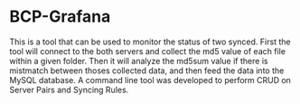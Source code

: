 # BCP-Grafana

This is a tool that can be used to monitor the status of two synced. First the tool will connect to the both servers and collect the md5 value of each file within a given folder. Then it will analyze the md5sum value if there is mistmatch between thoses collected data, and then feed the data into the MySQL database. A command line tool was developed to perform CRUD on Server Pairs and Syncing Rules.
   

